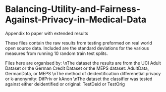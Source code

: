 # Balancing-Utility-and-Fairness-Against-Privacy-in-Medical-Data
Appendix to paper with extended results

These files contain the raw results from testing preformed on real world open source data.  Included are the standard deviations for the various measures from running 10 random train test splits.

Files here are organised by: 
\nThe dataset the results are from the UCI Adult Dataset or the German Credit Dataset or the MEPS dataset: AdultData, GermanData, or MEPS
\nThe method of deidentification differenetial privacy or k-anonymity: DifPriv or kAnon
\nThe dataset the classifier was tested against either deidentified or original: TestDeid or TestOrig
